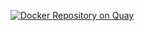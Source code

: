 [![Docker Repository on Quay](https://quay.io/repository/autodeskcloud/eggmcmuffins-java7/status "Docker Repository on Quay")](https://quay.io/repository/autodeskcloud/eggmcmuffins-java7)